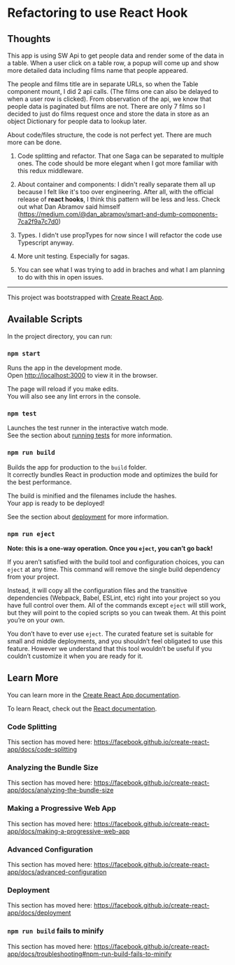 # Refactoring to use React Hook

## Thoughts

This app is using SW Api to get people data and render some of the data in a table. When a user click on a table row, a popup will come up and show more detailed data including films name that people appeared.

The people and films title are in separate URLs, so when the Table component mount, I did 2 api calls. (The films one can also be delayed to when a user row is clicked). From observation of the api, we know that people data is paginated but films are not. There are only 7 films so I decided to just do films request once and store the data in store as an object Dictionary for people data to lookup later.

About code/files structure, the code is not perfect yet. There are much more can be done.

1. Code splitting and refactor. That one Saga can be separated to multiple ones. The code should be more elegant when I got more familiar with this redux middleware.

2. About container and components: I didn't really separate them all up because I felt like it's too over engineering. After all, with the official release of **react hooks**, I think this pattern will be less and less. Check out what Dan Abramov said himself (https://medium.com/@dan_abramov/smart-and-dumb-components-7ca2f9a7c7d0)

3. Types. I didn't use propTypes for now since I will refactor the code use Typescript anyway.

4. More unit testing. Especially for sagas.

5. You can see what I was trying to add in braches and what I am planning to do with this in open issues.

---

This project was bootstrapped with [Create React App](https://github.com/facebook/create-react-app).

## Available Scripts

In the project directory, you can run:

### `npm start`

Runs the app in the development mode.<br>
Open [http://localhost:3000](http://localhost:3000) to view it in the browser.

The page will reload if you make edits.<br>
You will also see any lint errors in the console.

### `npm test`

Launches the test runner in the interactive watch mode.<br>
See the section about [running tests](https://facebook.github.io/create-react-app/docs/running-tests) for more information.

### `npm run build`

Builds the app for production to the `build` folder.<br>
It correctly bundles React in production mode and optimizes the build for the best performance.

The build is minified and the filenames include the hashes.<br>
Your app is ready to be deployed!

See the section about [deployment](https://facebook.github.io/create-react-app/docs/deployment) for more information.

### `npm run eject`

**Note: this is a one-way operation. Once you `eject`, you can’t go back!**

If you aren’t satisfied with the build tool and configuration choices, you can `eject` at any time. This command will remove the single build dependency from your project.

Instead, it will copy all the configuration files and the transitive dependencies (Webpack, Babel, ESLint, etc) right into your project so you have full control over them. All of the commands except `eject` will still work, but they will point to the copied scripts so you can tweak them. At this point you’re on your own.

You don’t have to ever use `eject`. The curated feature set is suitable for small and middle deployments, and you shouldn’t feel obligated to use this feature. However we understand that this tool wouldn’t be useful if you couldn’t customize it when you are ready for it.

## Learn More

You can learn more in the [Create React App documentation](https://facebook.github.io/create-react-app/docs/getting-started).

To learn React, check out the [React documentation](https://reactjs.org/).

### Code Splitting

This section has moved here: https://facebook.github.io/create-react-app/docs/code-splitting

### Analyzing the Bundle Size

This section has moved here: https://facebook.github.io/create-react-app/docs/analyzing-the-bundle-size

### Making a Progressive Web App

This section has moved here: https://facebook.github.io/create-react-app/docs/making-a-progressive-web-app

### Advanced Configuration

This section has moved here: https://facebook.github.io/create-react-app/docs/advanced-configuration

### Deployment

This section has moved here: https://facebook.github.io/create-react-app/docs/deployment

### `npm run build` fails to minify

This section has moved here: https://facebook.github.io/create-react-app/docs/troubleshooting#npm-run-build-fails-to-minify
